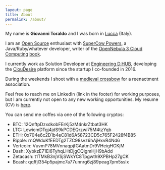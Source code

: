 ```yaml
---
layout: page
title: About
permalink: /about/
---
```

My name is **Giovanni Toraldo** and I was born in [Lucca][lucca] (Italy).

I am an [Open Source][1] enthusiast with [SuperCow Powers][2], a
Java/Ruby/whatever developer, writer of the [OpenNebula 3 Cloud Computing][3]
[book][4].

I currently work as Solution Developer at [Engineering D.HUB][5],
developing the [ClouDesire][6] platform since the startup I co-founded in 2016.

During the weekends I shoot with a [medieval crossbow][7] for a reenactment association.

Feel free to reach me on LinkedIn (link in the footer) for working purposes, but
I am currently not open to any new working opportunities. My resume (CV) is
[here](/files/giovanni-toraldo-cv.pdf).

You can send me coffes via one of the following cryptos:

* BTC: 12QnftpDzxdkobFErKj5zM4nkrZtbat3HK
* LTC: LewicmDTgj4jdS9kPCDEQrzwi75M4tzYqb
* ETH: 0x704e6c2D1b4eC81d6A58723CD5c765F2428f4B85
* Ripple: rnQWduKfEEDTg2TZC98svz6hAjHxvR4Nd6
* Vertcoin: VuvmP78MVnnaqpjfGAatmDr9VHeigHGKjM
* Dash: XybkzE71Ei6TyhqLHtDjgCQigmHjH9bAdd
* Zetacash: t1TMkB3njVSjSWkYC8Tpgwth9XPBHp27gCK
* Bcash: qqffjl354p5pajmc7a77unnrg6zj89peag7pm5sslx

[lucca]: https://goo.gl/maps/ULH2ab9wLrNGa3M86
[1]: https://github.com/gionn
[2]: https://serverfault.com/users/72778/giovanni-toraldo
[3]: https://www.packtpub.com/virtualization-and-cloud/opennebula-3-cloud-computing
[4]: https://www.amazon.com/OpenNebula-Cloud-Computing-Giovanni-Toraldo/dp/1849517460
[5]: https://eng.it/dhub
[6]: https://www.cloudesire.com
[7]: https://consanpaolino.org/gallery
